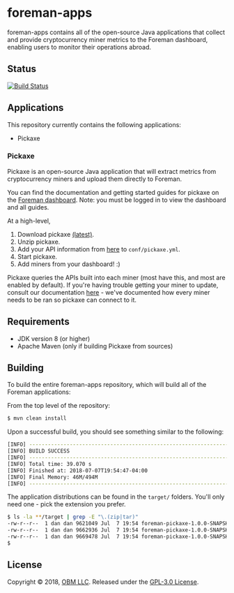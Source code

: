 # foreman-apps

foreman-apps contains all of the open-source Java applications that collect and provide cryptocurrency miner metrics to the Foreman dashboard, enabling users to monitor their operations abroad.

## Status ##

[![Build Status](https://travis-ci.com/delawr0190/foreman-apps.svg?branch=master)](https://travis-ci.com/delawr0190/foreman-apps)

## Applications ##

This repository currently contains the following applications:

- Pickaxe

### Pickaxe ###

Pickaxe is an open-source Java application that will extract metrics from cryptocurrency miners and upload them directly to Foreman.

You can find the documentation and getting started guides for pickaxe on the [Foreman dashboard](https://dashboard.foreman.mn/dashboard/support/pickaxe/).  Note: you must be logged in to view the dashboard and all guides.

At a high-level,

1. Download pickaxe [(latest)](https://github.com/delawr0190/foreman-apps/releases).
2. Unzip pickaxe.
3. Add your API information from [here](https://dashboard.foreman.mn/dashboard/profile/) to `conf/pickaxe.yml`.
4. Start pickaxe.
5. Add miners from your dashboard! :)

Pickaxe queries the APIs built into each miner (most have this, and most are enabled by default).  If you're having trouble getting your miner to update, consult our documentation [here](https://dashboard.foreman.mn/dashboard/support/miners/) - we've documented how every miner needs to be ran so pickaxe can connect to it.

## Requirements ##

- JDK version 8 (or higher)
- Apache Maven (only if building Pickaxe from sources)

## Building ##

To build the entire foreman-apps repository, which will build all of the Foreman applications:

From the top level of the repository:

```sh
$ mvn clean install
```

Upon a successful build, you should see something similar to the following:

```sh
[INFO] ------------------------------------------------------------------------
[INFO] BUILD SUCCESS
[INFO] ------------------------------------------------------------------------
[INFO] Total time: 39.070 s
[INFO] Finished at: 2018-07-07T19:54:47-04:00
[INFO] Final Memory: 46M/494M
[INFO] ------------------------------------------------------------------------
```

The application distributions can be found in the `target/` folders.  You'll only need one - pick the extension you prefer.

```sh
$ ls -la **/target | grep -E "\.(zip|tar)"
-rw-r--r--  1 dan dan 9621049 Jul  7 19:54 foreman-pickaxe-1.0.0-SNAPSHOT-bin.tar.bz2
-rw-r--r--  1 dan dan 9662936 Jul  7 19:54 foreman-pickaxe-1.0.0-SNAPSHOT-bin.tar.gz
-rw-r--r--  1 dan dan 9669478 Jul  7 19:54 foreman-pickaxe-1.0.0-SNAPSHOT-bin.zip
$

```

## License ##

Copyright © 2018, [OBM LLC](https://obm.mn/).  Released under the [GPL-3.0 License](LICENSE).

